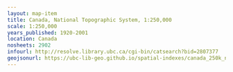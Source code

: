 ```yaml
---
layout: map-item 
title: Canada, National Topographic System, 1:250,000
scale: 1:250,000
years_published: 1920-2001
location: Canada
nosheets: 2902
infourl: http://resolve.library.ubc.ca/cgi-bin/catsearch?bid=2807377
geojsonurl: https://ubc-lib-geo.github.io/spatial-indexes/canada_250k_nts.geojson
---
```


